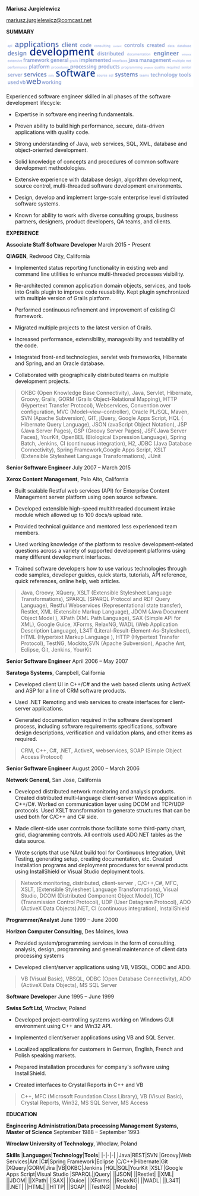 **Mariusz Jurgielewicz**

<mariusz.jurgielewicz@comcast.net>

**SUMMARY**

![Tagcloud](resume_tagcloud.jpeg)

Experienced software engineer skilled in all phases of the software
development lifecycle:

-   Expertise in software engineering fundamentals.

-   Proven ability to build high performance, secure, data-driven
    applications with quality code.

-   Strong understanding of Java, web services, SQL, XML, database and
    object-oriented development.

-   Solid knowledge of concepts and procedures of common software
    development methodologies.

-   Extensive experience with database design, algorithm development,
    source control, multi-threaded software development environments.

-   Design, develop and implement large-scale enterprise level
    distributed software systems.

-   Known for ability to work with diverse consulting groups, business
    partners, designers, product developers, QA teams, and clients.

**EXPERIENCE**

**Associate Staff Software Developer** March 2015 - Present

**QIAGEN**, Redwood City, California
 
-   Implemented status reporting functionality in existing web and
    command line utilities to enhance multi-threaded processes
    visibility.

-   Re-architected common application domain objects, services, and
    tools into Grails plugin to improve code reusability. Kept plugin
    synchronized with multiple version of Grails platform.

-   Performed continuous refinement and improvement of existing CI
    framework.

-   Migrated multiple projects to the latest version of Grails.

-   Increased performance, extensibility, manageability and testability
    of the code.

-   Integrated front-end technologies, servlet web frameworks, Hibernate
    and Spring, and an Oracle database.

-   Collaborated with geographically distributed teams on multiple
    development projects.
> OKBC (Open Knowledge Base Connectivity), Java, Servlet, Hibernate, Groovy, Grails, GORM (Grails Object-Relational Mapping), HTTP (Hypertext Transfer Protocol), Webservices, Convention over configuration, MVC (Model–view–controller), Oracle PL/SQL, Maven, SVN (Apache Subversion), GIT, jQuery, Google Apps Script, HQL ( Hibernate Query Language), JSON (avaScript Object Notation), JSP (Java Server Pages), GSP (Groovy Server Pages), JSF( Java Server Faces), YourKit, OpenBEL (Biological Expression Language), Spring Batch, Jenkins, CI (continuous integration), H2, JDBC (Java Database Connectivity), Spring Framework,Google Apps Script, XSLT (Extensible Stylesheet Language Transformations), JUnit

**Senior Software Engineer** July 2007 – March 2015

**Xerox Content Management**, Palo Alto, California
-   Built scalable Restful web services (API) for Enterprise Content
    Management server platform using open source software.

-   Developed extensible high-speed multithreaded document intake module
    which allowed up to 100 docs/s upload rate.

-   Provided technical guidance and mentored less experienced team
    members.

-   Used working knowledge of the platform to resolve
    development-related questions across a variety of supported
    development platforms using many different development interfaces.

-   Trained software developers how to use various technologies through
    code samples, developer guides, quick starts, tutorials, API
    reference, quick references, online help, web articles.
> Java, Groovy, XQuery, XSLT (Extensible Stylesheet Language Transformations), SPARQL (SPARQL Protocol and RDF Query Language), Restful Webservices (Representational state transfer), Restlet, XML (Extensible Markup Language), JDOM (Java Document Object Model ), XPath (XML Path Language), SAX (Simple API for XML), Google Guice, XForms, RelaxNG, WADL (Web Application Description Language), L34T (Literal-Result-Element-As-Stylesheet), HTML (Hypertext Markup Language ), HTTP (Hypertext Transfer Protocol), TestNG, Mockito,SVN (Apache Subversion), Apache Ant, Eclipse, Git, Jenkins, YourKit

**Senior Software Engineer** April 2006 – May 2007

**Saratoga Systems**, Campbell, California
-   Developed client UI in C++/C\# and the web based clients using
    ActiveX and ASP for a line of CRM software products.

-   Used .NET Remoting and web services to create interfaces for
    client-server applications.

-   Generated documentation required in the software development
    process, including software requirements specifications, software
    design descriptions, verification and validation plans, and other
    items as required.
> CRM, C++, C#, .NET, ActiveX, webservices, SOAP (Simple Object Access Protocol)

**Senior Software Engineer** August 2000 – March 2006

**Network General**, San Jose, California

-   Developed distributed network monitoring and analysis products.
    Created distributed multi-language client-server Windows application
    in C++/C#. Worked on communication layer using DCOM and TCP/UDP
    protocols. Used XSLT transformation to generate structures that can
    be used both for C/C++ and C# side.

-   Made client-side user controls those facilitate some third-party
    chart, grid, diagramming controls. All controls used ADO.NET tables
    as the data source.

-   Wrote scripts that use NAnt build tool for Continuous Integration,
    Unit Testing, generating setup, creating documentation, etc. Created
    installation programs and deployment procedures for several products
    using InstallShield or Visual Studio deployment tools.
> Network monitoring, distributed, client-server , C/C++,C#, MFC, XSLT, (Extensible Stylesheet Language Transformations), Visual Studio, DCOM (Distributed Component Object Model),TCP (Transmission Control Protocol), UDP (User Datagram Protocol), ADO (ActiveX Data Objects).NET, CI (continuous integration), InstallShield


**Programmer/Analyst** June 1999 – June 2000

**Horizon Computer Consulting**, Des Moines, Iowa

-   Provided system/programming services in the form of consulting,
    analysis, design, programming and general maintenance of client data
    processing systems

-   Developed client/server applications using VB, VBSQL, ODBC and ADO.
> VB (Visual Basic), VBSQL, ODBC (Open Database Connectivity), ADO (ActiveX Data Objects), MS SQL Server

**Software Developer** June 1995 – June 1999

**Swiss Soft Ltd**, Wroclaw, Poland

-   Developed project-controlling systems working on Windows GUI
    environment using C++ and Win32 API.

-   Implemented client/server applications using VB and SQL Server.

-   Localized applications for customers in German, English, French and
    Polish speaking markets.

-   Prepared installation procedures for company's software using
    InstallShield.

-   Created interfaces to Crystal Reports in C++ and VB
> C++, MFC (Microsoft Foundation Class Library), VB (Visual Basic), Crystal Reports, Win32, MS SQL Server, MS Access

**EDUCATION**

**Engineering Administration/Data processing Management Systems, Master
of Science** September 1988 – September 1993

**Wroclaw University of Technology**, Wroclaw, Poland


**Skills**
|**Languages**|**Technology**|**Tools**|
|-|-|-|
|Java|REST|SVN
|Groovy|Web Services|Ant
|C#|Spring Framework|Eclipse
|C/C++|Hibernate|Git
|XQuery|GORM|Jira
|VB|OKBC|Jenkins
|HQL|SQL|YourKit
|XSLT|Google Apps Script|Visual Studio
|SPARQL|jQuery|
||JSON|
||Restlet|
||XML|
||JDOM|
||XPath|
||SAX|
||Guice|
||XForms|
||RelaxNG|
||WADL|
||L34T|
||.NET|
||HTML|
||HTTP|
||SOAP|
||TestNG|
||Mockito|









